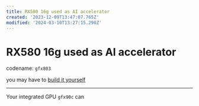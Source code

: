 ```yaml
---
title: RX580 16g used as AI accelerator
created: '2023-12-09T13:47:07.765Z'
modified: '2024-03-10T13:27:15.290Z'
---
```


# RX580 16g used as AI accelerator

codename: `gfx803`

you may have to [build it yourself](https://github.com/tsl0922/pytorch-gfx803)

---

Your integrated GPU `gfx90c` can
